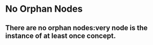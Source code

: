 No Orphan Nodes
=====

There are no orphan nodes:very node is the instance of at least once concept.
-----
